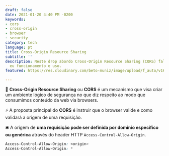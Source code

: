 ```yaml
---
draft: false
date: 2021-01-20 4:40 PM -0200
keywords:
- cors
- cross-origin
- browser
- security
category: tech
language: pt
title: Cross-Origin Resource Sharing
subtitle: ''
description: Neste drop abordo Cross-Origin Resource Sharing (CORS) falando sobre
  eu funcionamento e uso.
featured: https://res.cloudinary.com/beto-muniz/image/upload/f_auto/v1611168076/1_ywmnne.jpg

---
```

🔐 **Cross-Origin Resource Sharing** ou **CORS** é um mecanismo que visa criar um ambiente lógico de segurança no que diz respeito ao modo que consumimos conteúdo da web via browsers.

⚡️ A proposta principal do **CORS** é instruir que o browser valide e como validará a origem de uma requisição.

🛎 A origem de **uma requisição pode ser definida por dominio específico ou genérica** através do header HTTP `Access-Control-Allow-Origin`.

```css
Access-Control-Allow-Origin: <origin>
Access-Control-Allow-Origin: *
```